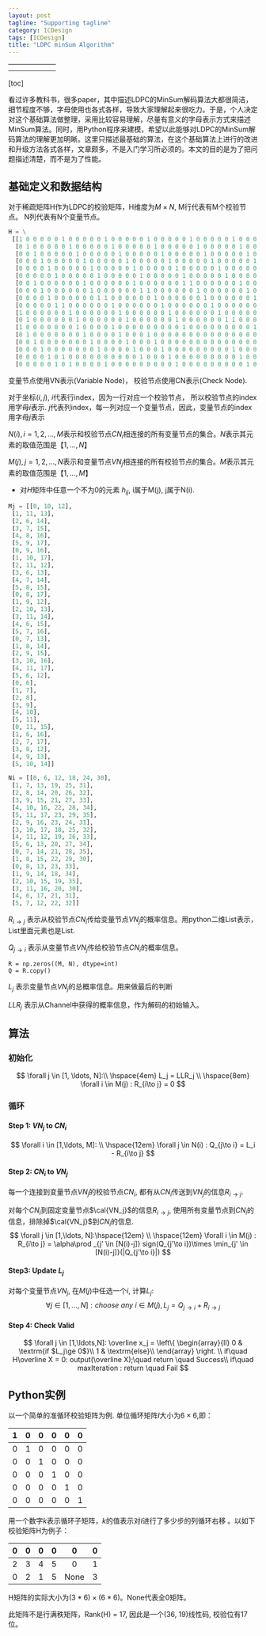 ```yaml
---
layout: post
tagline: "Supporting tagline"
category: ICDesign
tags: [ICDesign]
title: "LDPC minSum Algorithm"
---
```


|      |      |      |      |      |      |
| ---- | ---- | ---- | ---- | ---- | ---- |
|      |      |      |      |      |      |
|      |      |      |      |      |      |

[toc]

看过许多教科书，很多paper，其中描述LDPC的MinSum解码算法大都很简洁，细节程度不够，字母使用也各式各样，导致大家理解起来很吃力。于是，个人决定对这个基础算法做整理，采用比较容易理解，尽量有意义的字母表示方式来描述MinSum算法。同时，用Python程序来建模，希望以此能够对LDPC的MinSum解码算法的理解更加明晰。这里只描述最基础的算法，在这个基础算法上进行的改进和升级方法各式各样，文章颇多，不是入门学习所必须的。本文的目的是为了把问题描述清楚，而不是为了性能。

## 基础定义和数据结构

对于稀疏矩阵H作为LDPC的校验矩阵，H维度为$M\times N$, M行代表有M个校验节点。 N列代表有N个变量节点。

```python
H = \
 [[1 0 0 0 0 0 1 0 0 0 0 0 1 0 0 0 0 0 1 0 0 0 0 0 1 0 0 0 0 0 1 0 0 0 0 0]
  [0 1 0 0 0 0 0 1 0 0 0 0 0 1 0 0 0 0 0 1 0 0 0 0 0 1 0 0 0 0 0 1 0 0 0 0]
  [0 0 1 0 0 0 0 0 1 0 0 0 0 0 1 0 0 0 0 0 1 0 0 0 0 0 1 0 0 0 0 0 1 0 0 0]
  [0 0 0 1 0 0 0 0 0 1 0 0 0 0 0 1 0 0 0 0 0 1 0 0 0 0 0 1 0 0 0 0 0 1 0 0]
  [0 0 0 0 1 0 0 0 0 0 1 0 0 0 0 0 1 0 0 0 0 0 1 0 0 0 0 0 1 0 0 0 0 0 1 0]
  [0 0 0 0 0 1 0 0 0 0 0 1 0 0 0 0 0 1 0 0 0 0 0 1 0 0 0 0 0 1 0 0 0 0 0 1]
  [0 0 1 0 0 0 0 0 0 1 0 0 0 0 0 0 1 0 0 0 0 0 0 1 1 0 0 0 0 0 0 1 0 0 0 0]
  [0 0 0 1 0 0 0 0 0 0 1 0 0 0 0 0 0 1 1 0 0 0 0 0 0 1 0 0 0 0 0 0 1 0 0 0]
  [0 0 0 0 1 0 0 0 0 0 0 1 1 0 0 0 0 0 0 1 0 0 0 0 0 0 1 0 0 0 0 0 0 1 0 0]
  [0 0 0 0 0 1 1 0 0 0 0 0 0 1 0 0 0 0 0 0 1 0 0 0 0 0 0 1 0 0 0 0 0 0 1 0]
  [1 0 0 0 0 0 0 1 0 0 0 0 0 0 1 0 0 0 0 0 0 1 0 0 0 0 0 0 1 0 0 0 0 0 0 1]
  [0 1 0 0 0 0 0 0 1 0 0 0 0 0 0 1 0 0 0 0 0 0 1 0 0 0 0 0 0 1 1 0 0 0 0 0]
  [1 0 0 0 0 0 0 0 1 0 0 0 0 1 0 0 0 0 0 0 0 0 0 1 0 0 0 0 0 0 0 0 0 1 0 0]
  [0 1 0 0 0 0 0 0 0 1 0 0 0 0 1 0 0 0 1 0 0 0 0 0 0 0 0 0 0 0 0 0 0 0 1 0]
  [0 0 1 0 0 0 0 0 0 0 1 0 0 0 0 1 0 0 0 1 0 0 0 0 0 0 0 0 0 0 0 0 0 0 0 1]
  [0 0 0 1 0 0 0 0 0 0 0 1 0 0 0 0 1 0 0 0 1 0 0 0 0 0 0 0 0 0 1 0 0 0 0 0]
  [0 0 0 0 1 0 1 0 0 0 0 0 0 0 0 0 0 1 0 0 0 1 0 0 0 0 0 0 0 0 0 1 0 0 0 0]
  [0 0 0 0 0 1 0 1 0 0 0 0 1 0 0 0 0 0 0 0 0 0 1 0 0 0 0 0 0 0 0 0 1 0 0 0]]
```



变量节点使用VN表示(Variable Node)， 校验节点使用CN表示(Check Node). 

对于坐标$(i,j)$,  $i$代表行index，因为一行对应一个校验节点， 所以校验节点的index用字母$i$表示. $j$代表列index，每一列对应一个变量节点，因此，变量节点的index用字母$j$表示

$N(i), i=1,2,\ldots,M$表示和校验节点$CN_i$相连接的所有变量节点的集合。$N$表示其元素的取值范围是$【1,...,N】$

$M(j), j=1,2,\ldots,N$表示和变量节点$VN_j$相连接的所有校验节点的集合。$M$表示其元素的取值范围是$【1,...,M】$

* 对$H$矩阵中任意一个不为0的元素 $h_{ij}$, i属于M(j), j属于N(i).

```python
Mj = [[0, 10, 12],
 [1, 11, 13],
 [2, 6, 14],
 [3, 7, 15],
 [4, 8, 16],
 [5, 9, 17],
 [0, 9, 16],
 [1, 10, 17],
 [2, 11, 12],
 [3, 6, 13],
 [4, 7, 14],
 [5, 8, 15],
 [0, 8, 17],
 [1, 9, 12],
 [2, 10, 13],
 [3, 11, 14],
 [4, 6, 15],
 [5, 7, 16],
 [0, 7, 13],
 [1, 8, 14],
 [2, 9, 15],
 [3, 10, 16],
 [4, 11, 17],
 [5, 6, 12],
 [0, 6],
 [1, 7],
 [2, 8],
 [3, 9],
 [4, 10],
 [5, 11],
 [0, 11, 15],
 [1, 6, 16],
 [2, 7, 17],
 [3, 8, 12],
 [4, 9, 13],
 [5, 10, 14]]

Ni = [[0, 6, 12, 18, 24, 30],
 [1, 7, 13, 19, 25, 31],
 [2, 8, 14, 20, 26, 32],
 [3, 9, 15, 21, 27, 33],
 [4, 10, 16, 22, 28, 34],
 [5, 11, 17, 23, 29, 35],
 [2, 9, 16, 23, 24, 31],
 [3, 10, 17, 18, 25, 32],
 [4, 11, 12, 19, 26, 33],
 [5, 6, 13, 20, 27, 34],
 [0, 7, 14, 21, 28, 35],
 [1, 8, 15, 22, 29, 30],
 [0, 8, 13, 23, 33],
 [1, 9, 14, 18, 34],
 [2, 10, 15, 19, 35],
 [3, 11, 16, 20, 30],
 [4, 6, 17, 21, 31],
 [5, 7, 12, 22, 32]]
```



$R_{i\to j}$ 表示从校验节点$CN_i$传给变量节点$VN_j$的概率信息。用python二维List表示，List里面元素也是List.

$Q_{j\to i}$ 表示从变量节点$VN_j$传给校验节点$CN_i$的概率信息。

```
R = np.zeros((M, N), dtype=int)
Q = R.copy()
```



$L_j$ 表示变量节点$VN_j$的总概率信息。用来做最后的判断

$LLR_j$ 表示从Channel中获得的概率信息，作为解码的初始输入。

## 算法

### 初始化

$$
\forall j \in [1, \ldots, N]:\\
\hspace{4em} L_j = LLR_j \\
\hspace{8em} \forall i \in M(j) : R_{i\to j} = 0
$$

### 循环

#### Step 1: $VN_j$ to $CN_i$

$$
\forall i \in [1,\ldots, M]: \\
 \hspace{12em} \forall j \in N(i) : Q_{j\to i} = L_i - R_{i\to j}
$$

#### Step 2: $CN_i$ to $VN_j$

每一个连接到变量节点$VN_j$的校验节点$CN_i$, 都有从$CN_i$传送到$VN_j$的信息$R_{i\to j}$.

对每个$CN_i$到固定变量节点$\cal{VN_j}$的信息$R_{i\to j}$, 使用所有变量节点到$CN_i$的信息，排除掉$\cal{VN_j}$到$CN_i$的信息.
$$
\forall j \in [1,\ldots, N]:\hspace{12em} \\
\hspace{12em} \forall i \in M(j) : R_{i\to j} = \alpha\prod _{j' \in [N(i)-j]} sign(Q_{j'\to i})\times  \min_{j' \in [N(i)-j]}(|Q_{j'\to i}|)
$$

#### Step3: Update $L_j$

对每个变量节点$VN_j$, 在$M(j)$中任选一个$i$, 计算$L_j$:
$$
\forall j \in [1,\ldots,N]: choose\ any\ i \in M(j), L_j = Q_{j\to i} + R_{i\to j}
$$

#### Step 4: Check Valid

$$
\forall j \in [1,\ldots,N]: \overline x_j = 
\left\{ \begin{array}{ll}
0 & \textrm{if $L_j\ge 0$}\\
1 & \textrm{else}\\
\end{array} \right. \\
if\quad H\overline X = 0: output(\overline X);\quad  return \quad Success\\
if\quad maxIteration : return \quad Fail
$$



## Python实例

以一个简单的准循环校验矩阵为例. 单位循环矩阵$I$大小为$6\times6$,即：

|  1   |  0   |  0   |  0   |  0   |  0   |
| :--: | :--: | :--: | :--: | :--: | :--: |
|  0   |  1   |  0   |  0   |  0   |  0   |
|  0   |  0   |  1   |  0   |  0   |  0   |
|  0   |  0   |  0   |  1   |  0   |  0   |
|  0   |  0   |  0   |  0   |  1   |  0   |
|  0   |  0   |  0   |  0   |  0   |  1   |

用一个数字$k$表示循环子矩阵，$k$的值表示对$I$进行了多少步的列循环右移 。以如下校验矩阵H为例子：

|  0   |  0   |  0   |  0   |  0   |  0   |
| :--: | :--: | :--: | :--: | :--: | :--: |
|  2   |  3   |  4   |  5   |  0   |  1   |
|  0   |  2   |  1   |  5   | None |  3   |

H矩阵的实际大小为$(3*6)\times(6*6)$。None代表全0矩阵。

此矩阵不是行满秩矩阵，Rank(H) = 17, 因此是一个(36, 19)线性码, 校验位有17位。

